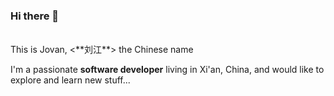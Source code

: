 ### Hi there 👋

<br>
This is Jovan, <**刘江**> the Chinese name

I'm a passionate **software developer** living in Xi'an, China, and would like to explore and learn new stuff...
